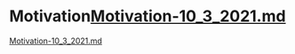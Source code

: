 # Motivation[Motivation-10_3_2021.md](Motivation-10_3_2021.md)

[Motivation-10_3_2021.md](Motivation-10_3_2021.md)

